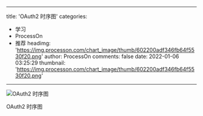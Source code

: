 
---
title: 'OAuth2 时序图'
categories: 
 - 学习
 - ProcessOn
 - 推荐
headimg: 'https://img.processon.com/chart_image/thumb/602200adf346fb64f5530f20.png'
author: ProcessOn
comments: false
date: 2022-01-06 03:25:29
thumbnail: 'https://img.processon.com/chart_image/thumb/602200adf346fb64f5530f20.png'
---

<div>   
<img class="thumb" alt="OAuth2 时序图" src="https://img.processon.com/chart_image/thumb/602200adf346fb64f5530f20.png" referrerpolicy="no-referrer">
<p>OAuth2 时序图</p>  
</div>
            